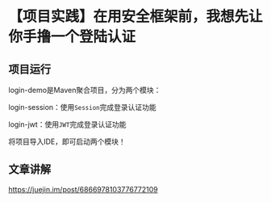 # 【项目实践】在用安全框架前，我想先让你手撸一个登陆认证

## 项目运行

login-demo是Maven聚合项目，分为两个模块：

login-session：使用`Session`完成登录认证功能

login-jwt：使用`JWT`完成登录认证功能



将项目导入IDE，即可启动两个模块！

## 文章讲解

https://juejin.im/post/6866978103776772109
